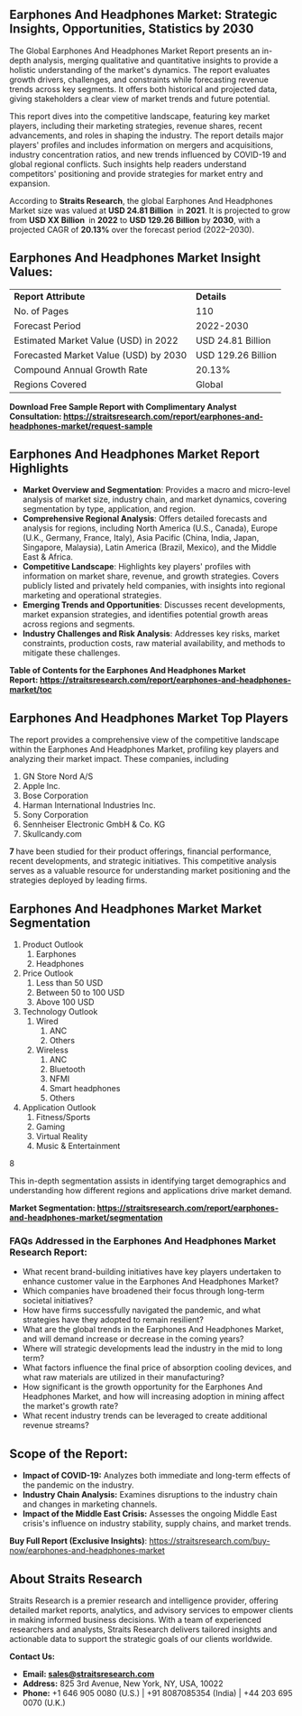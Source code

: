 <h2>Earphones And Headphones Market: Strategic Insights, Opportunities, Statistics by&nbsp;2030</h2>
<p>The Global Earphones And Headphones Market Report presents an in-depth analysis, merging qualitative and quantitative insights to provide a holistic understanding of the market's dynamics. The report evaluates growth drivers, challenges, and constraints while forecasting revenue trends across key segments. It offers both historical and projected data, giving stakeholders a clear view of market trends and future potential.</p>
<p>This report dives into the competitive landscape, featuring key market players, including their marketing strategies, revenue shares, recent advancements, and roles in shaping the industry. The report details major players' profiles and includes information on mergers and acquisitions, industry concentration ratios, and new trends influenced by COVID-19 and global regional conflicts. Such insights help readers understand competitors' positioning and provide strategies for market entry and expansion.</p>
<p>According to&nbsp;<strong>Straits Research</strong>, the global Earphones And Headphones Market size was valued at&nbsp;<strong>USD 24.81 Billion&nbsp;</strong>&nbsp;in&nbsp;<strong>2021</strong>. It is projected&nbsp;to grow from&nbsp;<strong>USD XX Billion&nbsp;</strong>&nbsp;in&nbsp;<strong>2022</strong>&nbsp;to&nbsp;<strong>USD 129.26 Billion</strong>&nbsp;by&nbsp;<strong>2030</strong>, with a projected CAGR of&nbsp;<strong>20.13%</strong>&nbsp;over the forecast period (2022&ndash;2030).</p>
<h2>Earphones And Headphones Market Insight Values:</h2>
<table>
<tbody>
<tr>
<td><strong>Report Attribute</strong></td>
<td><strong>Details</strong></td>
</tr>
<tr>
<td>No. of Pages</td>
<td>110</td>
</tr>
<tr>
<td>Forecast Period</td>
<td>2022-2030</td>
</tr>
<tr>
<td>Estimated Market Value (USD) in&nbsp;2022</td>
<td>USD 24.81 Billion&nbsp;</td>
</tr>
<tr>
<td>Forecasted Market Value (USD) by 2030</td>
<td>USD 129.26 Billion</td>
</tr>
<tr>
<td>Compound Annual Growth Rate</td>
<td>20.13%</td>
</tr>
<tr>
<td>Regions Covered</td>
<td>Global</td>
</tr>
</tbody>
</table>
<p><strong>Download Free Sample Report with&nbsp;Complimentary Analyst Consultation:&nbsp;<a href="https://straitsresearch.com/report/earphones-and-headphones-market/request-sample">https://straitsresearch.com/report/earphones-and-headphones-market/request-sample</a></strong></p>
<h2>Earphones And Headphones Market Report Highlights</h2>
<ul>
<li><strong>Market Overview and Segmentation</strong>: Provides a macro and micro-level analysis of market size, industry chain, and market dynamics, covering segmentation by type, application, and region.</li>
<li><strong>Comprehensive Regional Analysis</strong>: Offers detailed forecasts and analysis for regions, including North America (U.S., Canada), Europe (U.K., Germany, France, Italy), Asia Pacific (China, India, Japan, Singapore, Malaysia), Latin America (Brazil, Mexico), and the Middle East &amp; Africa.</li>
<li><strong>Competitive Landscape</strong>: Highlights key players' profiles with information on market share, revenue, and growth strategies. Covers publicly listed and privately held companies, with insights into regional marketing and operational strategies.</li>
<li><strong>Emerging Trends and Opportunities</strong>: Discusses recent developments, market expansion strategies, and identifies potential growth areas across regions and segments.</li>
<li><strong>Industry Challenges and Risk Analysis</strong>: Addresses key risks, market constraints, production costs, raw material availability, and methods to mitigate these challenges.</li>
</ul>
<p><strong>Table of Contents for the Earphones And Headphones Market Report:&nbsp;<a href="https://straitsresearch.com/report/earphones-and-headphones-market/toc">https://straitsresearch.com/report/earphones-and-headphones-market/toc</a></strong></p>
<h2>Earphones And Headphones Market Top Players</h2>
<p>The report provides a comprehensive view of the competitive landscape within the Earphones And Headphones Market, profiling key players and analyzing their market impact. These companies, including&nbsp;</p>
<ol>
<li>GN Store Nord A/S</li>
<li>Apple Inc.</li>
<li>Bose Corporation</li>
<li>Harman International Industries Inc.</li>
<li>Sony Corporation</li>
<li>Sennheiser Electronic GmbH &amp; Co. KG</li>
<li>Skullcandy.com</li>
</ol>
<p><strong>7&nbsp;</strong>have been studied for their product offerings, financial performance, recent developments, and strategic initiatives. This competitive analysis serves as a valuable resource for understanding market positioning and the strategies deployed by leading firms.</p>
<h2>Earphones And Headphones Market Market Segmentation</h2>
<ol>
<li>Product Outlook
<ol>
<li>Earphones</li>
<li>Headphones</li>
</ol>
</li>
<li>Price Outlook
<ol>
<li>Less than 50 USD</li>
<li>Between 50 to 100 USD</li>
<li>Above 100 USD</li>
</ol>
</li>
<li>Technology Outlook
<ol>
<li>Wired
<ol>
<li>ANC</li>
<li>Others</li>
</ol>
</li>
<li>Wireless
<ol>
<li>ANC</li>
<li>Bluetooth</li>
<li>NFMI</li>
<li>Smart headphones</li>
<li>Others</li>
</ol>
</li>
</ol>
</li>
<li>Application Outlook
<ol>
<li>Fitness/Sports</li>
<li>Gaming</li>
<li>Virtual Reality</li>
<li>Music &amp; Entertainment</li>
</ol>
</li>
</ol>
<p>8</p>
<p>This in-depth segmentation assists in identifying target demographics and understanding how different regions and applications drive market demand.</p>
<p><strong>Market Segmentation:&nbsp;<a href="https://straitsresearch.com/report/earphones-and-headphones-market/segmentation">https://straitsresearch.com/report/earphones-and-headphones-market/segmentation</a></strong></p>
<h3>FAQs Addressed in the Earphones And Headphones Market Research Report:</h3>
<ul>
<li>What recent brand-building initiatives have key players undertaken to enhance customer value in the Earphones And Headphones Market?</li>
<li>Which companies have broadened their focus through long-term societal initiatives?</li>
<li>How have firms successfully navigated the pandemic, and what strategies have they adopted to remain resilient?</li>
<li>What are the global trends in the Earphones And Headphones Market, and will demand increase or decrease in the coming years?</li>
<li>Where will strategic developments lead the industry in the mid to long term?</li>
<li>What factors influence the final price of absorption cooling devices, and what raw materials are utilized in their manufacturing?</li>
<li>How significant is the growth opportunity for the Earphones And Headphones Market, and how will increasing adoption in mining affect the market's growth rate?</li>
<li>What recent industry trends can be leveraged to create additional revenue streams?</li>
</ul>
<h2>Scope of the Report:</h2>
<ul>
<li><strong>Impact of COVID-19:</strong>&nbsp;Analyzes both immediate and long-term effects of the pandemic on the industry.</li>
<li><strong>Industry Chain Analysis:</strong>&nbsp;Examines disruptions to the industry chain and changes in marketing channels.</li>
<li><strong>Impact of the Middle East Crisis:</strong>&nbsp;Assesses the ongoing Middle East crisis's influence on industry stability, supply chains, and market trends.</li>
</ul>
<p><strong>Buy Full Report (Exclusive Insights)</strong>:&nbsp;<a href="https://straitsresearch.com/buy-now/earphones-and-headphones-market">https://straitsresearch.com/buy-now/earphones-and-headphones-market</a></p>
<h2>About Straits Research</h2>
<p>Straits Research is a premier research and intelligence provider, offering detailed market reports, analytics, and advisory services to empower clients in making informed business decisions. With a team of experienced researchers and analysts, Straits Research delivers tailored insights and actionable data to support the strategic goals of our clients worldwide.</p>
<p><strong>Contact Us:</strong></p>
<ul>
<li><strong>Email:&nbsp;<a href="sales@straitsresearch.com">sales@straitsresearch.com</a></strong></li>
<li><strong>Address:</strong>&nbsp;825 3rd Avenue, New York, NY, USA, 10022</li>
<li><strong>Phone:</strong>&nbsp;+1 646 905 0080 (U.S.) | +91 8087085354 (India) | +44 203 695 0070 (U.K.)</li>
</ul>
